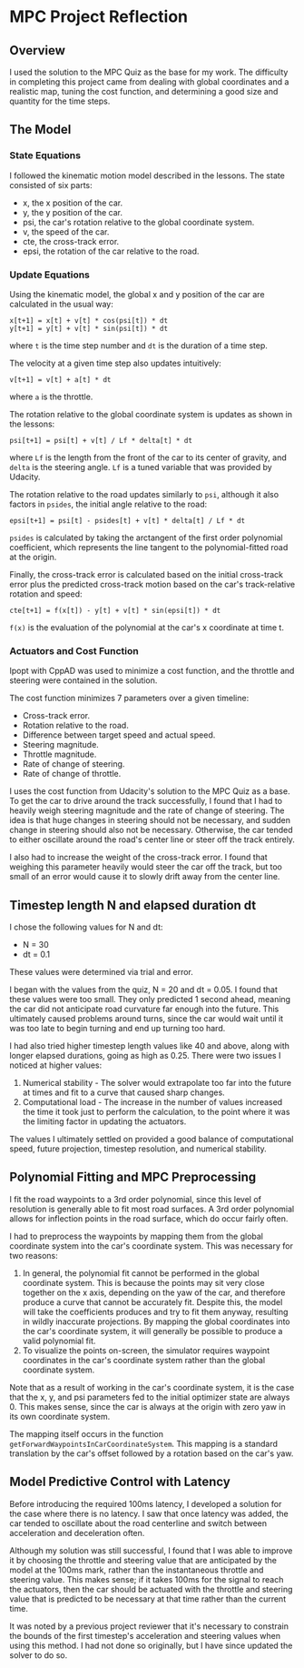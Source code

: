 # MPC Project Reflection

## Overview

I used the solution to the MPC Quiz as the base for my work. The difficulty in completing this project came from dealing with global coordinates and a realistic map, tuning the cost function, and determining a good size and quantity for the time steps.

## The Model

### State Equations

I followed the kinematic motion model described in the lessons. The state consisted of six parts:

* x, the x position of the car.
* y, the y position of the car.
* psi, the car's rotation relative to the global coordinate system.
* v, the speed of the car.
* cte, the cross-track error.
* epsi, the rotation of the car relative to the road.

### Update Equations

Using the kinematic model, the global x and y position of the car are calculated in the usual way:

```
x[t+1] = x[t] + v[t] * cos(psi[t]) * dt
y[t+1] = y[t] + v[t] * sin(psi[t]) * dt
```

where `t` is the time step number and `dt` is the duration of a time step.

The velocity at a given time step also updates intuitively:

```
v[t+1] = v[t] + a[t] * dt
```

where `a` is the throttle.

The rotation relative to the global coordinate system is updates as shown in the lessons:

```
psi[t+1] = psi[t] + v[t] / Lf * delta[t] * dt
```

where `Lf` is the length from the front of the car to its center of gravity, and `delta` is the steering angle. `Lf` is a tuned variable that was provided by Udacity.

The rotation relative to the road updates similarly to `psi`, although it also factors in `psides`, the initial angle relative to the road:

```
epsi[t+1] = psi[t] - psides[t] + v[t] * delta[t] / Lf * dt
```

`psides` is calculated by taking the arctangent of the first order polynomial coefficient, which represents the line tangent to the polynomial-fitted road at the origin.

Finally, the cross-track error is calculated based on the initial cross-track error plus the predicted cross-track motion based on the car's track-relative rotation and speed:

```
cte[t+1] = f(x[t]) - y[t] + v[t] * sin(epsi[t]) * dt
```

`f(x)` is the evaluation of the polynomial at the car's x coordinate at time t.

### Actuators and Cost Function

Ipopt with CppAD was used to minimize a cost function, and the throttle and steering were contained in the solution.

The cost function minimizes 7 parameters over a given timeline:

* Cross-track error.
* Rotation relative to the road.
* Difference between target speed and actual speed.
* Steering magnitude.
* Throttle magnitude.
* Rate of change of steering.
* Rate of change of throttle.

I uses the cost function from Udacity's solution to the MPC Quiz as a base. To get the car to drive around the track successfully, I found that I had to heavily weigh steering magnitude and the rate of change of steering. The idea is that huge changes in steering should not be necessary, and sudden change in steering should also not be necessary. Otherwise, the car tended to either oscillate around the road's center line or steer off the track entirely.

I also had to increase the weight of the cross-track error. I found that weighing this parameter heavily would steer the car off the track, but too small of an error would cause it to slowly drift away from the center line.

## Timestep length N and elapsed duration dt

I chose the following values for N and dt:

* N = 30
* dt = 0.1

These values were determined via trial and error.

I began with the values from the quiz, N = 20 and dt = 0.05. I found that these values were too small. They only predicted 1 second ahead, meaning the car did not anticipate road curvature far enough into the future. This ultimately caused problems around turns, since the car would wait until it was too late to begin turning and end up turning too hard.

I had also tried higher timestep length values like 40 and above, along with longer elapsed durations, going as high as 0.25. There were two issues I noticed at higher values:

1. Numerical stability - The solver would extrapolate too far into the future at times and fit to a curve that caused sharp changes.
2. Computational load - The increase in the number of values increased the time it took just to perform the calculation, to the point where it was the limiting factor in updating the actuators.

The values I ultimately settled on provided a good balance of computational speed, future projection, timestep resolution, and numerical stability.

## Polynomial Fitting and MPC Preprocessing

I fit the road waypoints to a 3rd order polynomial, since this level of resolution is generally able to fit most road surfaces. A 3rd order polynomial allows for inflection points in the road surface, which do occur fairly often.

I had to preprocess the waypoints by mapping them from the global coordinate system into the car's coordinate system. This was necessary for two reasons:

1. In general, the polynomial fit cannot be performed in the global coordinate system. This is because the points may sit very close together on the x axis, depending on the yaw of the car, and therefore produce a curve that cannot be accurately fit. Despite this, the model will take the coefficients produces and try to fit them anyway, resulting in wildly inaccurate projections. By mapping the global coordinates into the car's coordinate system, it will generally be possible to produce a valid polynomial fit.
2. To visualize the points on-screen, the simulator requires waypoint coordinates in the car's coordinate system rather than the global coordinate system.

Note that as a result of working in the car's coordinate system, it is the case that the x, y, and psi parameters fed to the initial optimizer state are always 0. This makes sense, since the car is always at the origin with zero yaw in its own coordinate system.

The mapping itself occurs in the function `getForwardWaypointsInCarCoordinateSystem`. This mapping is a standard translation by the car's offset followed by a rotation based on the car's yaw.

## Model Predictive Control with Latency

Before introducing the required 100ms latency, I developed a solution for the case where there is no latency. I saw that once latency was added, the car tended to oscillate about the road centerline and switch between acceleration and deceleration often.

Although my solution was still successful, I found that I was able to improve it by choosing the throttle and steering value that are anticipated by the model at the 100ms mark, rather than the instantaneous throttle and steering value. This makes sense; if it takes 100ms for the signal to reach the actuators, then the car should be actuated with the throttle and steering value that is predicted to be necessary at that time rather than the current time.

It was noted by a previous project reviewer that it's necessary to constrain the bounds of the first timestep's acceleration and steering values when using this method. I had not done so originally, but I have since updated the solver to do so.
